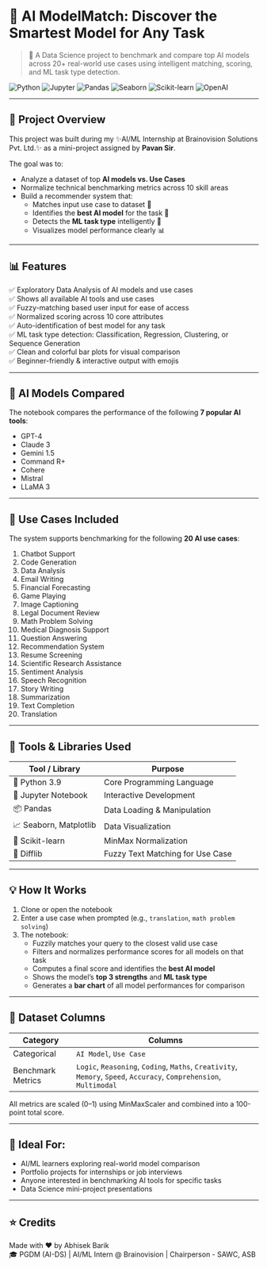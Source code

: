 
# 🤖 AI ModelMatch: Discover the Smartest Model for Any Task

> 🔬 A Data Science project to benchmark and compare top AI models across 20+ real-world use cases using intelligent matching, scoring, and ML task type detection.

![Python](https://img.shields.io/badge/Python-3.9-blue?style=flat&logo=python)
![Jupyter](https://img.shields.io/badge/Jupyter-Notebook-orange?style=flat&logo=jupyter)
![Pandas](https://img.shields.io/badge/Pandas-Data--Analysis-purple?style=flat&logo=pandas)
![Seaborn](https://img.shields.io/badge/Seaborn-Visualization-blue?style=flat&logo=seaborn)
![Scikit-learn](https://img.shields.io/badge/Scikit--learn-ML--Tools-orange?style=flat&logo=scikit-learn)
![OpenAI](https://img.shields.io/badge/OpenAI-Model--Benchmarking-black?style=flat&logo=openai)

---

## 📌 Project Overview  
This project was built during my ✨AI/ML Internship at Brainovision Solutions Pvt. Ltd.✨ as a mini-project assigned by **Pavan Sir**.

The goal was to:

- Analyze a dataset of top **AI models vs. Use Cases**
- Normalize technical benchmarking metrics across 10 skill areas
- Build a recommender system that:
  - Matches input use case to dataset 🎯
  - Identifies the **best AI model** for the task 🤖
  - Detects the **ML task type** intelligently 🧠
  - Visualizes model performance clearly 📊

---

## 📊 Features

✅ Exploratory Data Analysis of AI models and use cases  
✅ Shows all available AI tools and use cases  
✅ Fuzzy-matching based user input for ease of access  
✅ Normalized scoring across 10 core attributes  
✅ Auto-identification of best model for any task  
✅ ML task type detection: Classification, Regression, Clustering, or Sequence Generation  
✅ Clean and colorful bar plots for visual comparison  
✅ Beginner-friendly & interactive output with emojis 

---

## 🧠 AI Models Compared

The notebook compares the performance of the following **7 popular AI tools**:

- GPT-4  
- Claude 3  
- Gemini 1.5  
- Command R+  
- Cohere  
- Mistral  
- LLaMA 3

---

## 🎯 Use Cases Included

The system supports benchmarking for the following **20 AI use cases**:

1. Chatbot Support  
2. Code Generation  
3. Data Analysis  
4. Email Writing  
5. Financial Forecasting  
6. Game Playing  
7. Image Captioning  
8. Legal Document Review  
9. Math Problem Solving  
10. Medical Diagnosis Support  
11. Question Answering  
12. Recommendation System  
13. Resume Screening  
14. Scientific Research Assistance  
15. Sentiment Analysis  
16. Speech Recognition  
17. Story Writing  
18. Summarization  
19. Text Completion  
20. Translation

---

## 🧰 Tools & Libraries Used

| Tool / Library         | Purpose                          |
|------------------------|----------------------------------|
| 🐍 Python 3.9          | Core Programming Language        |
| 📓 Jupyter Notebook    | Interactive Development          |
| 📦 Pandas              | Data Loading & Manipulation      |
| 📈 Seaborn, Matplotlib | Data Visualization               |
| 🔄 Scikit-learn        | MinMax Normalization             |
| 💬 Difflib             | Fuzzy Text Matching for Use Case |

---

## 💡 How It Works

1. Clone or open the notebook
2. Enter a use case when prompted (e.g., `translation`, `math problem solving`)
3. The notebook:
   - Fuzzily matches your query to the closest valid use case  
   - Filters and normalizes performance scores for all models on that task  
   - Computes a final score and identifies the **best AI model**  
   - Shows the model’s **top 3 strengths** and **ML task type**  
   - Generates a **bar chart** of all model performances for comparison

---

## 📎 Dataset Columns

| Category          | Columns |
|-------------------|---------|
| Categorical        | `AI Model`, `Use Case` |
| Benchmark Metrics  | `Logic`, `Reasoning`, `Coding`, `Maths`, `Creativity`, `Memory`, `Speed`, `Accuracy`, `Comprehension`, `Multimodal` |

All metrics are scaled (0–1) using MinMaxScaler and combined into a 100-point total score.

---

## 🙌 Ideal For:

- AI/ML learners exploring real-world model comparison  
- Portfolio projects for internships or job interviews  
- Anyone interested in benchmarking AI tools for specific tasks  
- Data Science mini-project presentations 

---

## ⭐ Credits

Made with ❤️ by Abhisek Barik  
🎓 PGDM (AI-DS) | AI/ML Intern @ Brainovision | Chairperson - SAWC, ASB  
